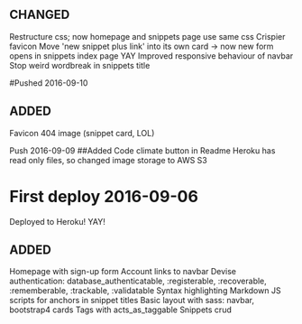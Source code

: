 


## CHANGED
Restructure css; now homepage and snippets page use same css
Crispier favicon
Move 'new snippet plus link' into its own card -> now new form opens in snippets index page YAY
Improved responsive behaviour of navbar
Stop weird wordbreak in snippets title  

#Pushed 2016-09-10 
## ADDED
Favicon
404 image (snippet card, LOL)

Push 2016-09-09
##Added 
Code climate button in Readme
Heroku has read only files, so changed image storage to AWS S3 

# First deploy 2016-09-06
Deployed to Heroku! YAY!

## ADDED
Homepage with sign-up form
Account links to navbar
Devise authentication: database_authenticatable, :registerable, :recoverable, :rememberable, :trackable, :validatable
Syntax highlighting
Markdown
JS scripts for anchors in snippet titles
Basic layout with sass: navbar, bootstrap4 cards
Tags with acts_as_taggable
Snippets crud
